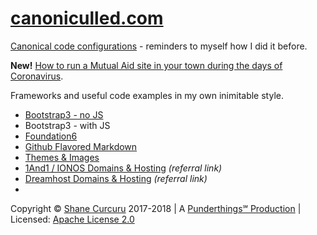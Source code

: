 # [canoniculled.com](http://canoniculled.com/)

[Canonical code configurations](http://canoniculled.com/) - reminders to myself how I did it before.

**New!** [How to run a Mutual Aid site in your town during the days of Coronavirus](https://mutualaidarlington.org/?cc).

Frameworks and useful code examples in my own inimitable style.

* [Bootstrap3 - no JS](bootstrap3.html)
* Bootstrap3 - with JS
* [Foundation6](foundation6.html)
* [Github Flavored Markdown](gfm.md)
* [Themes & Images](themes.md)
* [1And1 / IONOS Domains & Hosting](https://www.ionos.com/hosting/web-hosting?ac=OM.US.USf11K357091T7073a&kwk=6488485) _(referral link)_
* [Dreamhost Domains & Hosting](http://www.dreamhost.com/r.cgi?462152) _(referral link)_
* 
Copyright © [Shane Curcuru](http://shanecurcuru.org/) 2017-2018 | A [Punderthings℠ Production](http://punderthings.com/) | Licensed: [Apache License 2.0](http://www.apache.org/licenses/LICENSE-2.0.html)
